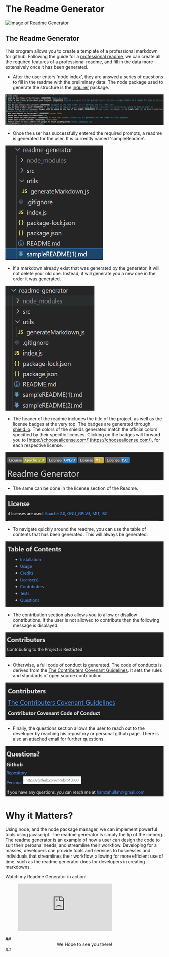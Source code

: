 # The Readme Generator

![Image of Readme Generator
](src/images/readmeGeneratorSS.PNG
"Weather Dashboard Homepage")


## **The Readme Generator**
This program allows you to create a template of a professional markdown for github. Following the guide for a [professional readme](https://github.com/coding-boot-camp/potential-enigma/blob/main/readme-guide.md), we can create all the required features of a professional readme, and fill in the data more extensively once it has been generated. 


- After the user enters 'node index', they are answed a series of questions to fill in the readme with the preliminary data. The node package used to generate the structure is the [inquirer](https://www.npmjs.com/package/inquirer) package.

![NodePrompts](src/images/prompts1SS.PNG)


- Once the user has successfully entered the required prompts, a readme is generated for the user. It is currently named 'sampleReadme'.

![sampleReadme](src/images/sampleReadmeSS.PNG)


- If a markdown already exist that was generated by the generator, it will not delete your old one. Instead, it will generate you a new one in the order it was generated. 

![sampleReadme2](src/images/sampleReadme2SS.PNG)


- The header of the readme includes the title of the project, as well as the license badges at the very top. The badges are generated through [shield.io](https://shields.io/). The colors of the shields generated match the official colors specified by their specific licenses. Clicking on the badges will forward you to [https://choosealicense.com/](https://choosealicense.com/), for each respective license. 

![Header](src/images/headerSS.PNG)


- The same can be done in the license section of the Readme.

![License](src/images/licenseSS.PNG)


- To navigate quickly around the readme, you can use the table of contents that has been generated. This will always be generated. 

![TOC](src/images/tocSS.PNG)


- The contribution section also allows you to allow or disallow contributions. If the user is not allowed to contribute then the following message is displayed 

![Contributers](src/images/contributers1SS.PNG)


- Otherwise, a full code of conduct is generated. The code of conducts is derived from the [The Contributers Covenant Guidelines](https://www.contributor-covenant.org/). It sets the rules and standards of open source contribution. 

![Contributers2](src/images/contributers2SS.PNG)


- Finally, the questions section allows the user to reach out to the developer by reaching his repository or personal github page. There is also an attached email for further questions. 

![Questions](src/images/questionsSS.PNG)




# Why it Matters?
Using node, and the node package manager, we can implement powerful tools using javascript. The readme generator is simply the tip of the iceberg. The readme generator is an example of how a user can design the code to suit their perosnal needs, and streamline their workflow. Developing for a masses, developers can provide tools and services to businesses and individuals that streamlines their workflow, allowing for more efficient use of time, such as the readme generator does for developers in creating markdowns.

Watch my Readme Generator in action!
<!-- blank line -->
<figure class="video_container">
  <iframe src="https://www.youtube.com/embed/6CgoRPkX0Xc" frameborder="0" allowfullscreen="true"> </iframe>
</figure>
<!-- blank line -->
## <center>We Hope to see you there!</center> ##
